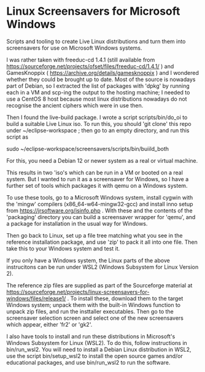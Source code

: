 # Linux Screensavers for Microsoft Windows

Scripts and tooling to create Live Linux distributions and turn them into
screensavers for use on Microsoft Windows systems.

I was rather taken with freeduc-cd 1.4.1 (still available from
https://sourceforge.net/projects/ofset/files/freeduc-cd/1.4.1/ )
and GamesKnoppix ( https://archive.org/details/gamesknoppix )
and I wondered whether they could be brought up to date. 
Most of the source is nowadays part of Debian, so I extracted the list of
packages with 'dpkg' by running each in a VM and scp-ing the output to the
hosting machine; I needed to use a CentOS 8 host because most linux
distributions nowadays do not recognise the ancient ciphers which were in
use then.

Then I found the live-build package. I wrote a
script scripts/bin/do_oi to build a suitable Live Linux iso. To run this,
you should 'git clone' this repo under ~/eclipse-workspace ; then go to an
empty directory, and run this script as

  sudo ~/eclipse-workspace/screensavers/scripts/bin/buiild_both

For this, you need a Debian 12 or newer system as a real or virtual machine.

This results in two 'iso's which can be run in a VM or booted on a real
system. But I wanted to run it as a screensaver for Windows, so I have
a further set of tools which packages it with qemu on a Windows system.

To use these tools, go to a Microsoft Windows system, install cygwin
with the 'mingw' compilers (x86_64-w64-mingw32-gcc) and install 
inno setup from https://jrsoftware.org/isinfo.php . With these and the contents of the 'packaging' directory
you can build a screensaver wrapper for 'qemu', and a package for
installation in the usual way for Windows.

Then go back to Linux, set up a file tree matching what you see in
the reference installation package, and use 'zip' to pack it all into
one file. Then take this to your Windows system and test it.

If you only have a Windows system, the Linux parts of the above instrucitons can be run under WSL2 (Windows Subsystem for Linux Version 2).

The reference zip files are supplied as part of the Sourceforge material at 
https://sourceforge.net/projects/linux-screensavers-for-windows/files/release1/ . 
To install these, download them to the target Windows system; unpack them with
the built-in Windows function to unpack zip files, and run the insttaller
executables. Then go to the screensaver selection screen and select one of
the new screensavers which appear, either 'fr2' or 'gk2'.

I also have tools to install and run these distributions in Microsoft's Windows Subsystem
for Linux (WSL2). To do this, follow instructions in bin/run_wsl2. You will need to 
install a Debian Linux distribution in WSL2, use the script bin/setup_wsl2 to install
the open source games and/or educational packages, and use bin/run_wsl2 to run the software.

